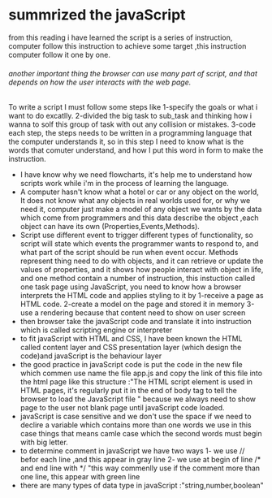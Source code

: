 # summrized the javaScript
from this reading i have learned the script is a series  of instruction, computer follow this instruction
to achieve some target ,this instruction computer follow it one by one.
###### another important thing the browser can use many part of script, and that depends on how the user interacts with the web page.
To write a script I must follow some steps like
1-specify the goals or what i want to do excatlly.
2-divided the big task to sub_task and thinking how i wanna to solf this 
group of task with out any collision or mistakes.
3-code each step, the steps needs to be written in a programming language that the computer
understands it, so in this step I need to know what is the words that comuter understand, and 
how I put this word in form to make the instruction.
*  I have know why we need flowcharts, it's help me to understand how scripts work while i'm in
the process of learning the language.
* A computer hasn't know what a hotel or car or any object on the world, It does not know what any objects in real worlds used for, or why we need it, computer just make a model of any object we wants by the data which come from programmers and this data describe the object ,each object can have its own (Properties,Events,Methods).
* Script use different event to trigger different types of functionality, so script will state which events the programmer wants to respond to, and what part of the script should be run when event occur.
Methods represent thing need to do with objects, and it can
retrieve or update the values of properties, and it shows how people
interact with object in life, and one method contain a number of instruction, this instuction called one task
page using JavaScript, you need to know how a browser interprets the
HTML code and applies styling to it by
1-receive a page as HTML code.
2-create a model on the page and stored it in memory
3-use a rendering because that content need to show on user screen
* then browser take the javaScript code and translate it into instruction which is called scripting engine or interpreter
* to fit javaScript with HTML and CSS, I have been known the HTML called content layer and CSS presentation layer (which design the code)and javaScript is the behaviour layer 
* the good practice in javaScript code is put the code in the new file which commen use name the file app.js and copy the link of this file into the html page like this structure :"The HTML script element is used in HTML pages, it's regularly put it in the end of body tag
to tell the browser to load the JavaScript file " because we always need to show page to the user not blank page until javaScript code loaded.
* javaScript is case sensitive and we don't use the space if we need to declire a variable which contains more than one words we use in this case things that means camle case which the second words must begin with big letter.
* to determine comment in javaScript we have two ways 
1- we use // befor each line ,and this appear in gray line
2- we use at begin of line /* and end line with */ "this way commenlly use if the comment more than one line, this appear with green line
* there are many types of data type in javaScript :"string,number,boolean"
